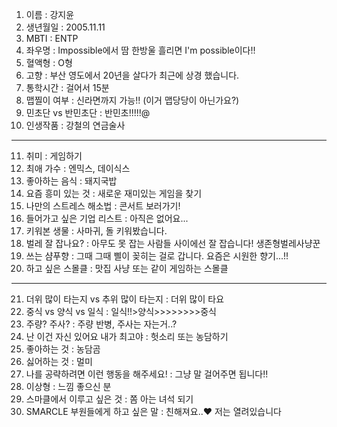 

1. 이름 : 강지윤
2. 생년월일 : 2005.11.11
3. MBTI : ENTP
4. 좌우명 : Impossible에서 땀 한방울 흘리면 I'm possible이다!!
5. 혈액형 : O형
6. 고향 : 부산 영도에서 20년을 살다가 최근에 상경 했습니다.
7. 통학시간 : 걸어서 15분
8. 맵찔이 여부 : 신라면까지 가능!! (이거 맵당당이 아닌가요?)
9. 민초단 vs 반민초단 : 반민초!!!!!@
10. 인생작품 : 강철의 연금술사
---
11. 취미 : 게임하기
12. 최애 가수 : 엔믹스, 데이식스
13. 좋아하는 음식 : 돼지국밥
14. 요즘 흥미 있는 것 : 새로운 재미있는 게임을 찾기 
15. 나만의 스트레스 해소법 : 콘서트 보러가기!
16. 들어가고 싶은 기업 리스트 : 아직은 없어요... 
17. 키워본 생물 : 사마귀, 돌 키워봤습니다.
18. 벌레 잘 잡나요? : 아무도 못 잡는 사람들 사이에선 잘 잡습니다! 생존형벌레사냥꾼
19. 쓰는 샴푸향 : 그때 그때 삘이 꽂히는 걸로 갑니다. 요즘은 시원한 향기...!!
20. 하고 싶은 스몰클 : 맛집 사냥 또는 같이 게임하는 스몰클 
***
21. 더위 많이 타는지 vs 추위 많이 타는지 : 더위 많이 타요
22. 중식 vs 양식 vs 일식 : 일식!!>양식>>>>>>>>중식
23. 주량? 주사? : 주량 반병, 주사는 자는거..?
24. 난 이건 자신 있어요 내가 최고야 : 헛소리 또는 농담하기
25. 좋아하는 것 : 농담곰 
26. 싫어하는 것 : 멀미
27. 나를 공략하려면 이런 행동을 해주세요! : 그냥 말 걸어주면 됩니다!!
28. 이상형 : 느낌 좋으신 분
29. 스마클에서 이루고 싶은 것 : 쫌 아는 녀석 되기 
30. SMARCLE 부원들에게 하고 싶은 말 : 친해져요..♥ 저는 열려있습니다
